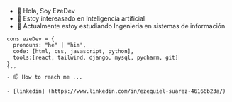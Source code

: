 
- 👋 Hola, Soy EzeDev
- 👀 Estoy intereasado en Inteligencia artificial
- 🌱 Actualmente estoy estudiando Ingenieria en sistemas de información


```Js
cons ezeDev = {
  pronouns: "he" | "him",
  code: [html, css, javascript, python],
  tools:[react, tailwind, django, mysql, pycharm, git]
}
´´´
- 📫 How to reach me ...

- [linkedin] (https://www.linkedin.com/in/ezequiel-suarez-46166b23a/)
